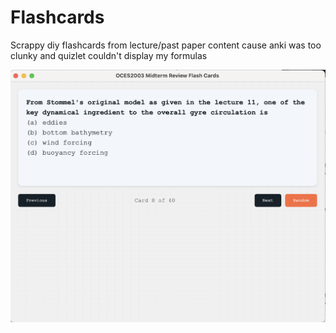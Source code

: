# Flashcards 
Scrappy diy flashcards from lecture/past paper content cause anki was too clunky and quizlet couldn't display my formulas

![Demo](demo.png)
